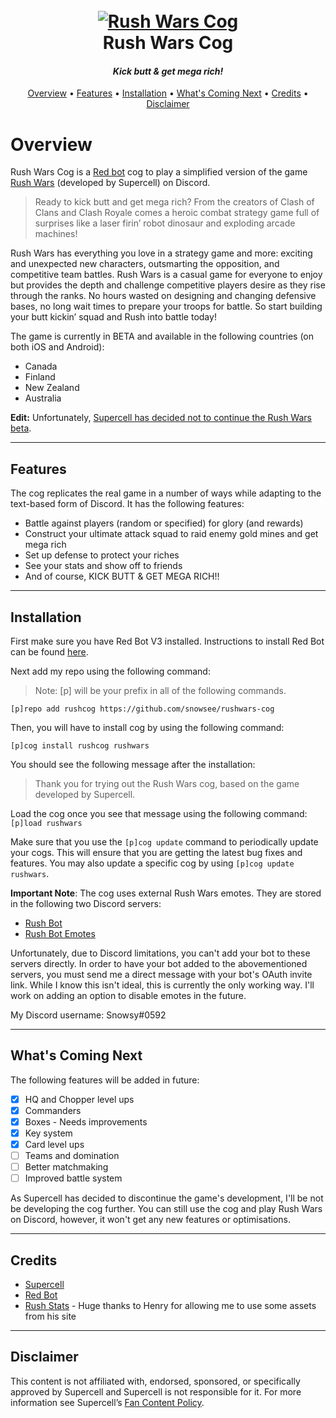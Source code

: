 <h1 align="center">
  <br>
  <a href="http://snowsee.github.io/rushwars-cog"><img src="https://i.imgur.com/6O2HmHt.png" alt="Rush Wars Cog"></a>
  <br>
  Rush Wars Cog
  <br>
</h1>

<h4 align="center"><i>Kick butt & get mega rich!</i></h4>

<p align="center">
  <a href="#overview">Overview</a>
  •
  <a href="#features">Features</a>
  •
  <a href="#installation">Installation</a>
  •
  <a href="#whats-coming-next">What's Coming Next</a>
  •
  <a href="#credits">Credits</a>
  •
  <a href="#disclaimer">Disclaimer</a>
</p>

# Overview

Rush Wars Cog is a [Red bot](https://github.com/Cog-Creators/Red-DiscordBot) cog to play a simplified version of the game [Rush Wars](https://rushwarsgame.com) (developed by Supercell) on Discord.  

> Ready to kick butt and get mega rich? From the creators of Clash of Clans and Clash Royale comes a heroic combat strategy game full of surprises like a laser firin’ robot dinosaur and exploding arcade machines!

Rush Wars has everything you love in a strategy game and more: exciting and unexpected new characters, outsmarting the opposition, and competitive team battles. Rush Wars is a casual game for everyone to enjoy but provides the depth and challenge competitive players desire as they rise through the ranks. No hours wasted on designing and changing defensive bases, no long wait times to prepare your troops for battle. So start building your butt kickin’ squad and Rush into battle today!

The game is currently in BETA and available in the following countries (on both iOS and Android):  

- Canada
- Finland
- New Zealand
- Australia

**Edit:** Unfortunately, [Supercell has decided not to continue the Rush Wars beta](https://supercell.com/en/news/rush-wars-closing/7225/). 

---

## Features

The cog replicates the real game in a number of ways while adapting to the text-based form of Discord. It has the following features:

- Battle against players (random or specified) for glory (and rewards)  
- Construct your ultimate attack squad to raid enemy gold mines and get mega rich
- Set up defense to protect your riches  
- See your stats and show off to friends  
- And of course, KICK BUTT & GET MEGA RICH!!  

---

## Installation

First make sure you have Red Bot V3 installed. Instructions to install Red Bot can be found [here](https://github.com/Cog-Creators/Red-DiscordBot#installation).

Next add my repo using the following command:

> Note: [p] will be your prefix in all of the following commands.  

`[p]repo add rushcog https://github.com/snowsee/rushwars-cog`

Then, you will have to install cog by using the following command:

`[p]cog install rushcog rushwars`

You should see the following message after the installation:
> Thank you for trying out the Rush Wars cog, based on the game developed by Supercell.

Load the cog once you see that message using the following command:
`[p]load rushwars`

Make sure that you use the `[p]cog update` command to periodically update your cogs. This will ensure that you are getting the latest bug fixes and features. You may also update a specific cog by using `[p]cog update rushwars`.

**Important Note**: The cog uses external Rush Wars emotes. They are stored in the following two Discord servers:

- [Rush Bot](https://discord.gg/gAxKGac)
- [Rush Bot Emotes](https://discord.gg/8euG6v8)

Unfortunately, due to Discord limitations, you can't add your bot to these servers directly. In order to have your bot added to the abovementioned servers, you must send me a direct message with your bot's OAuth invite link. While I know this isn't ideal, this is currently the only working way. I'll work on adding an option to disable emotes in the future.  

My Discord username: Snowsy#0592

---

## What's Coming Next

The following features will be added in future:

- [X] HQ and Chopper level ups
- [X] Commanders
- [X] Boxes - Needs improvements  
- [X] Key system  
- [X] Card level ups
- [ ] Teams and domination
- [ ] Better matchmaking
- [ ] Improved battle system

As Supercell has decided to discontinue the game's development, I'll be not be developing the cog further. You can still use the cog and play Rush Wars on Discord, however, it won't get any new features or optimisations. 

---

## Credits

- [Supercell](https://supercell.com/en/)
- [Red Bot](https://github.com/Cog-Creators/Red-DiscordBot)
- [Rush Stats](https://www.rushstats.com) - Huge thanks to Henry for allowing me to use some assets from his site  

---

## Disclaimer

This content is not affiliated with, endorsed, sponsored, or specifically approved by Supercell and Supercell is not responsible for it. For more information see Supercell’s [Fan Content Policy](www.supercell.com/fan-content-policy).
